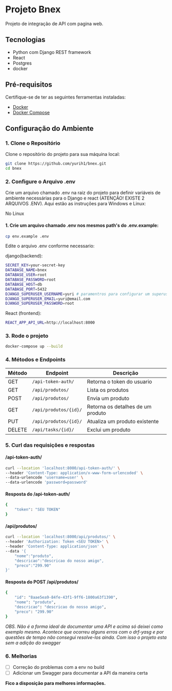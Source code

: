 # Projeto Bnex

Projeto de integração de API com pagina web.

## Tecnologias

- Python com Django REST framework
- React
- Postgres
- docker

## Pré-requisitos

Certifique-se de ter as seguintes ferramentas instaladas:

- [Docker](https://docs.docker.com/get-docker/)
- [Docker Compose](https://docs.docker.com/compose/install/)

## Configuração do Ambiente

### 1. Clone o Repositório

Clone o repositório do projeto para sua máquina local:

```bash
git clone https://github.com/yurih1/bnex.git
cd bnex
```

### 2. Configure o Arquivo .env

Crie um arquivo chamado .env na raiz do projeto para definir variáveis de ambiente necessárias para o Django e react (ATENÇÃO! EXISTE 2 ARQUIVOS .ENV). Aqui estão as instruções para Windows e Linux:

No Linux
#### 1. Crie um arquivo chamado .env nos mesmos path's do .env.example:

```bash
cp env.example .env
```
Edite o arquivo .env conforme necessario:

django(backend):

```bash
SECRET_KEY=your-secret-key
DATABASE_NAME=bnex
DATABASE_USER=root
DATABASE_PASSWORD=root
DATABASE_HOST=db
DATABASE_PORT=5432
DJANGO_SUPERUSER_USERNAME=yuri # paramentros para configurar um superuser
DJANGO_SUPERUSER_EMAIL=yuri@email.com
DJANGO_SUPERUSER_PASSWORD=root
```
React (frontend):

```bash
REACT_APP_API_URL=http://localhost:8000
```
### 3. Rode o projeto

```bash
docker-compose up --build
```

### 4. Métodos e Endpoints

| Método | Endpoint               | Descrição                         |
|--------|--------------------    |-----------------------------------|
| GET    | `/api-token-auth/`     | Retorna o token do usuario        |
| GET    | `/api/produtos/`       | Lista os produtos                 |
| POST   | `/api/produtos/`       | Envia um produto                  |
| GET    | `/api/produtos/{id}/`  | Retorna os detalhes de um produto |
| PUT    | `/api/produtos/{id}/`  | Atualiza um produto existente     |
| DELETE | `/api/tasks/{id}/`     | Exclui um produto                 |


### 5. Curl das requisições e respostas

#### /api-token-auth/

```bash
curl --location 'localhost:8000/api-token-auth/' \
--header 'Content-Type: application/x-www-form-urlencoded' \
--data-urlencode 'username=user' \
--data-urlencode 'password=password'
```
#### Resposta do /api-token-auth/

```bash
{
    "token": "SEU TOKEN"
}
```
#### /api/produtos/

```bash
curl --location 'localhost:8000/api/produtos/' \
--header 'Authorization: Token <SEU TOKEN>' \
--header 'Content-Type: application/json' \
--data '{
    "nome":"produto",
    "descricao":"descricao do nosso amigo",
    "preco":"299.90"
}'
```

#### Resposta do POST /api/produtos/

```bash
{
    "id": "8aae5ea9-84fe-43f1-9ff6-1800a63f1390",
    "nome": "produto",
    "descricao": "descricao do nosso amigo",
    "preco": "299.90"
}
```
*OBS. Não é a forma ideal de documentar uma API e acima só deixei como exemplo mesmo. Acontece que ocorreu alguns erros com o drf-yasg e por questões de tempo não consegui resolve-los ainda. Com isso o projeto esta sem a adição do swagger*

### 6. Melhorias

- [ ] Correção do problemas com a env no build
- [ ] Adicionar um Swagger para documentar a API da maneira certa

**Fico a disposição para melhores informações.**
